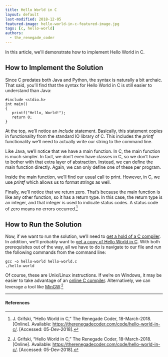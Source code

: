 ```yaml
---
title: Hello World in C
layout: default
last-modified: 2018-12-05
featured-image: hello-world-in-c-featured-image.jpg
tags: [c, hello-world]
authors: 
  - the_renegade_coder
---
```


In this article, we'll demonstrate how to implement Hello World in C.

## How to Implement the Solution

Since C predates both Java and Python, the syntax is naturally a bit archaic. 
That said, you’ll find that the syntax for Hello World in C is still easier to 
understand than Java:

```
#include <stdio.h>
int main()
{
   printf("Hello, World!");
   return 0;
}
```

At the top, we’ll notice an _include_ statement. Basically, this statement copies 
in functionality from the standard IO library of C. This includes the _printf_ 
functionality we’ll need to actually write our string to the command line.

Like Java, we’ll notice that we have a main function. In C, the main function is 
much simpler. In fact, we don’t even have classes in C, so we don’t have to bother 
with that extra layer of abstraction. Instead, we can define the main function 
directly. Again, we can only define one of these per program.

Inside the main function, we’ll find our usual call to print. However, in C, 
we use _printf_ which allows us to format strings as well.

Finally, we’ll notice that we return zero. That’s because the main function is 
like any other function, so it has a return type. In this case, the return type 
is an integer, and that integer is used to indicate status codes. A status code 
of zero means no errors occurred.[^1]

## How to Run the Solution

Now, if we want to run the solution, we’ll need to [get a hold of a C compiler][1]. 
In addition, we’ll probably want to [get a copy of Hello World in C][2]. With both 
prerequisites out of the way, all we have to do is navigate to our file and run 
the following commands from the command line:

```
gcc -o hello-world hello-world.c
./hello-world
```

Of course, these are Unix/Linux instructions. If we’re on Windows, it may be easier 
to take advantage of an [online C compiler][3]. Alternatively, we can leverage a tool 
like [MinGW][4].[^1]

---

#### References

 [^1]: J. Grifski, “Hello World in C,” The Renegade Coder, 18-March-2018. [Online]. Available: <https://therenegadecoder.com/code/hello-world-in-c/>. [Accessed: 05-Dev-2018].

[1]: https://gcc.gnu.org/
[2]: https://github.com/jrg94/sample-programs/blob/master/archive/c/c/hello-world.c
[3]: https://www.onlinegdb.com/online_c_compiler
[4]: http://www.mingw.org/
